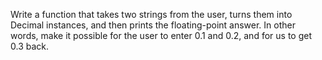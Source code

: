  Write a function that takes two strings from the user, turns them into Decimal instances, and then prints the floating-point answer. In other words, make it possible for the user to enter 0.1 and 0.2, and for us to get 0.3 back.